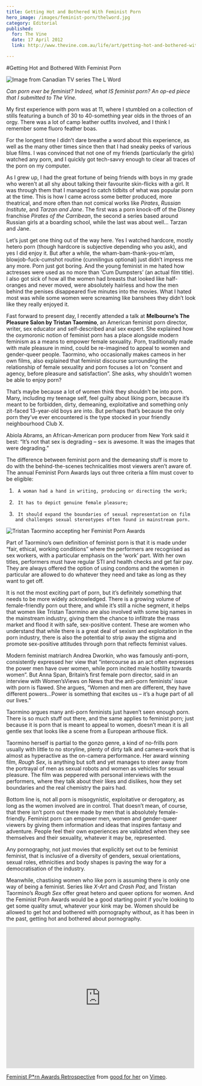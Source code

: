 ```yaml
---
title: Getting Hot and Bothered With Feminist Porn
hero_image: /images/feminist-porn/thelword.jpg
category: Editorial
published:
  for: The Vine
  date: 17 April 2012
  link: http://www.thevine.com.au/life/art/getting-hot-and-bothered-with-feminist-porn/

---
```

#Getting Hot and Bothered With Feminist Porn

![Image from Canadian TV series The L Word](/images/feminist-porn/thelword.jpg)

*Can porn ever be feminist? Indeed, what IS feminist porn? An op-ed piece that I submitted to The Vine.*

My first experience with porn was at 11, where I stumbled on a collection of stills featuring a bunch of 30 to 40-something year olds in the throes of an orgy. There was a lot of camp leather outfits involved, and I think I remember some fluoro feather boas.

For the longest time I didn’t dare breathe a word about this experience, as well as the many other times since then that I had sneaky peeks of various blue films. I was convinced that not one of my friends (particularly the girls) watched any porn, and I quickly got tech-savvy enough to clear all traces of the porn on my computer.

As I grew up, I had the great fortune of being friends with boys in my grade who weren't at all shy about talking their favourite skin-flicks with a girl. It was through them that I managed to catch tidbits of what was popular porn at the time. This is how I came across some better produced, more theatrical, and more often than not comical works like *Pirates*, *Russian Institute*, and *Tarzan and Jane*. The first was a porn knock-off of the Disney franchise *Pirates of the Carribean*, the second a series based around Russian girls at a boarding school, while the last was about well… Tarzan and Jane.

Let’s just get one thing out of the way here. Yes I watched hardcore, mostly hetero porn (though hardcore is subjective depending who you ask), and yes I did enjoy it. But after a while, the wham-bam-thank-you-m’am, blowjob-fuck-cumshot routine (cunnilingus optional) just didn’t impress me any more. Porn just got boring. And the young feminist in me hated how actresses were used as no more than ‘Cum Dumpsters’ (an actual film title). I also got sick of how all the women had breasts that looked like half-oranges and never moved, were absolutely hairless and how the men behind the penises disappeared five minutes into the movies. What I hated most was while some women were screaming like banshees they didn’t look like they really enjoyed it.

Fast forward to present day, I recently attended a talk at **Melbourne’s The Pleasure Salon by Tristan Taormino**, an American feminist porn director, writer, sex educator and self-described anal sex expert. She explained how the oxymoronic notion of feminist porn has a place alongside modern feminism as a means to empower female sexuality. Porn, traditionally made with male pleasure in mind, could be re-imagined to appeal to women and gender-queer people. Taormino, who occasionally makes cameos in her own films, also explained that feminist discourse surrounding the relationship of female sexuality and porn focuses a lot on “consent and agency, before pleasure and satisfaction”. She asks, why shouldn’t women be able to enjoy porn?

That’s maybe because a lot of women think they shouldn’t be into porn. Many, including my teenage self, feel guilty about liking porn, because it’s meant to be forbidden, dirty, demeaning, exploitative and something only zit-faced 13-year-old boys are into. But perhaps that’s because the only porn they’ve ever encountered is the type stocked in your friendly neighbourhood Club X.

Abiola Abrams, an African-American porn producer from New York said it best: “It’s not that sex is degrading – sex is awesome. It was the images that were degrading.”

The difference between feminist porn and the demeaning stuff is more to do with the behind-the-scenes technicalities most viewers aren’t aware of. The annual Feminist Porn Awards lays out three criteria a film must cover to be eligible:

1.      A woman had a hand in writing, producing or directing the work;

2.      It has to depict genuine female pleasure;

3.      It should expand the boundaries of sexual representation on film and challenges sexual stereotypes often found in mainstream porn.

![Tristan Taormino accepting her Feminist Porn Awards](/images/feminist-porn/tristan-taormino.jpg)

Part of Taormino’s own definition of feminist porn is that it is made under “fair, ethical, working conditions” where the performers are recognised as sex workers, with a particular emphasis on the ‘work’ part. With her own titles, performers must have regular STI and health checks and get fair pay. They are always offered the option of using condoms and the women in particular are allowed to do whatever they need and take as long as they want to get off.

It is not the most exciting part of porn, but it’s definitely something that needs to be more widely acknowledged. There is a growing volume of female-friendly porn out there, and while it’s still a niche segment, it helps that women like Tristan Taormino are also involved with some big names in the mainstream industry, giving them the chance to infiltrate the mass market and flood it with safe, sex-positive content. These are women who understand that while there is a great deal of sexism and exploitation in the porn industry, there is also the potential to strip away the stigma and promote sex-positive attitudes through porn that reflects feminist values.

Modern feminist matriarch Andrea Dworkin, who was famously anti-porn, consistently expressed her view that “intercourse as an act often expresses the power men have over women, while porn incited male hostility towards women”. But Anna Span, Britain’s first female porn director, said in an interview with Women’sViews on News that the anti-porn feminists’ issue with porn is flawed. She argues, “Women and men are different, they have different powers…Power is something that excites us – it’s a huge part of all our lives.”

Taormino argues many anti-porn feminists just haven’t seen enough porn. There is so much stuff out there, and the same applies to feminist porn; just because it is porn that is meant to appeal to women, doesn’t mean it is all gentle sex that looks like a scene from a European arthouse flick.

Taormino herself is partial to the gonzo genre, a kind of no-frills porn usually with little to no storyline, plenty of dirty talk and camera-work that is almost as hyperactive as the on-camera performance. Her award winning film, *Rough Sex*, is anything but soft and yet manages to steer away from the portrayal of men as sexual robots and women as vehicles for sexual pleasure. The film was peppered with personal interviews with the performers, where they talk about their likes and dislikes, how they set boundaries and the real chemistry the pairs had.

Bottom line is, not all porn is misogynistic, exploitative or derogatory, as long as the women involved are in control. That doesn’t mean, of course, that there isn’t porn out there made by men that is absolutely female-friendly. Feminist porn can empower men, women and gender-queer viewers by giving them information and ideas that inspires fantasy and adventure. People feel their own experiences are validated when they see themselves and their sexuality, whatever it may be, represented.

Any pornography, not just movies that explicitly set out to be feminist feminist, that is inclusive of a diversity of genders, sexual orientations, sexual roles, ethnicities and body shapes is paving the way for a democratisation of the industry.

Meanwhile, chastising women who like porn is assuming there is only one way of being a feminist. Series like *X-Art* and *Crash Pad*, and Tristan Taormino’s *Rough Sex* offer great hetero and queer options for women. And the Feminist Porn Awards would be a good starting point if you’re looking to get some quality smut, whatever your kink may be. Women should be allowed to get hot and bothered with pornography without, as it has been in the past, getting hot and bothered about pornography.

<iframe src="http://player.vimeo.com/video/11268875" width="500" height="375" frameborder="0" webkitAllowFullScreen mozallowfullscreen allowFullScreen></iframe> <p><a href="http://vimeo.com/11268875">Feminist P*rn Awards Retrospective</a> from <a href="http://vimeo.com/user820463">good for her</a> on <a href="http://vimeo.com">Vimeo</a>.</p>
